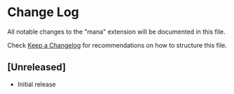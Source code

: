 # Change Log
All notable changes to the "mana" extension will be documented in this file.

Check [Keep a Changelog](http://keepachangelog.com/) for recommendations on how to structure this file.

## [Unreleased]
- Initial release